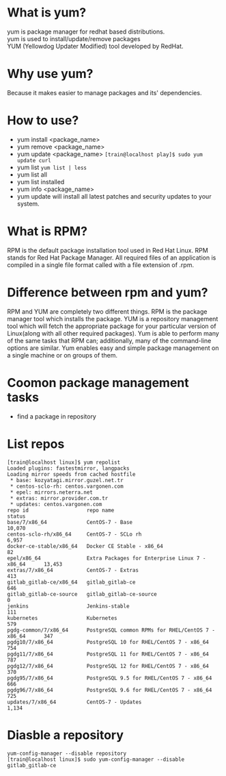 # What is yum?
yum is package manager for redhat based distributions.  
yum is used to install/update/remove packages  
YUM (Yellowdog Updater Modified) tool developed by RedHat.

# Why use yum?
Because it makes easier to manage packages and its' dependencies.  

# How to use?
- yum install <package_name>
- yum remove <package_name>
- yum update <package_name> `[train@localhost play]$ sudo yum update curl`
- yum list `yum list | less`
- yum list all
- yum list installed
- yum info <package_name>
- yum update will install all latest patches and security updates to your system.

# What is RPM?
RPM is the default package installation tool used in Red Hat Linux. RPM stands for Red Hat Package Manager.  All required files of an application is compiled in a single file format called with a file extension of .rpm.


# Difference between rpm and yum?
RPM and YUM are completely two different things. RPM is the package manager tool which installs the package. YUM is a repository management tool which will fetch the appropriate package for your particular version of Linux(along with all other required packages). Yum is able to perform many of the same tasks that RPM can; additionally, many of the command-line options are similar. Yum enables easy and simple package management on a single machine or on groups of them.

# Coomon package management tasks  

- find a package in repository 

# List repos
```
[train@localhost linux]$ yum repolist
Loaded plugins: fastestmirror, langpacks
Loading mirror speeds from cached hostfile
 * base: kozyatagi.mirror.guzel.net.tr
 * centos-sclo-rh: centos.vargonen.com
 * epel: mirrors.neterra.net
 * extras: mirror.provider.com.tr
 * updates: centos.vargonen.com
repo id                   repo name                                           status
base/7/x86_64             CentOS-7 - Base                                     10,070
centos-sclo-rh/x86_64     CentOS-7 - SCLo rh                                   6,957
docker-ce-stable/x86_64   Docker CE Stable - x86_64                               82
epel/x86_64               Extra Packages for Enterprise Linux 7 - x86_64      13,453
extras/7/x86_64           CentOS-7 - Extras                                      413
gitlab_gitlab-ce/x86_64   gitlab_gitlab-ce                                       646
gitlab_gitlab-ce-source   gitlab_gitlab-ce-source                                  0
jenkins                   Jenkins-stable                                         111
kubernetes                Kubernetes                                             579
pgdg-common/7/x86_64      PostgreSQL common RPMs for RHEL/CentOS 7 - x86_64      347
pgdg10/7/x86_64           PostgreSQL 10 for RHEL/CentOS 7 - x86_64               754
pgdg11/7/x86_64           PostgreSQL 11 for RHEL/CentOS 7 - x86_64               787
pgdg12/7/x86_64           PostgreSQL 12 for RHEL/CentOS 7 - x86_64               370
pgdg95/7/x86_64           PostgreSQL 9.5 for RHEL/CentOS 7 - x86_64              666
pgdg96/7/x86_64           PostgreSQL 9.6 for RHEL/CentOS 7 - x86_64              725
updates/7/x86_64          CentOS-7 - Updates                                   1,134
```

# Diasble a repository
`yum-config-manager --disable repository `   
`[train@localhost linux]$ sudo yum-config-manager --disable gitlab_gitlab-ce`  

